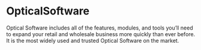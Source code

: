 # OpticalSoftware
Optical Software includes all of the features, modules, and tools you’ll need to expand your retail and wholesale business more quickly than ever before. It is the most widely used and trusted Optical Software on the market.
